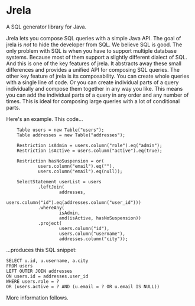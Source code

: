 Jrela
=====

A SQL generator library for Java.

Jrela lets you compose SQL queries with a simple Java API. 
The goal of jrela is *not* to hide the developer from SQL. 
We believe SQL is good. The only problem with SQL is when you have to
support multiple database systems. Because most of them support a slightly different
dialect of SQL. And this is one of the key features of jrela. It abstracts away these
small differences and provides a unified API for composing SQL queries.
The other key feature of jrela is its composability. You can create whole queries
with a single line of code. Or you can create individual parts of a query
individually and compose them together in any way you like. This means you can
add the individual parts of a query in any order and any number of times. This
is ideal for composing large queries with a lot of conditional parts.

Here's an example. This code...

		Table users = new Table("users");
		Table addresses = new Table("addresses");

		Restriction isAdmin = users.column("role").eq("admin");
		Restriction isActive = users.column("active").eq(true);

		Restriction hasNoSuspension = or(
				users.column("email").eq(""),
				users.column("email").eq(null));

		SelectStatement userList = users
				.leftJoin(
						addresses,
						users.column("id").eq(addresses.column("user_id")))
				.whereAny(
						isAdmin,
						and(isActive, hasNoSuspension))
				.project(
						users.column("id"),
						users.column("username"),
						addresses.column("city"));

...produces this SQL snippet:

    SELECT u.id, u.username, a.city 
    FROM users 
    LEFT OUTER JOIN addresses 
    ON users.id = addresses.user_id 
    WHERE users.role = ? 
    OR (users.active = ? AND (u.email = ? OR u.email IS NULL))

More information follows.
